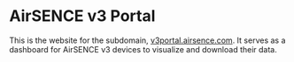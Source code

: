 # AirSENCE v3 Portal

This is the website for the subdomain, [v3portal.airsence.com](http://v3portal.airsence.com). It serves as a dashboard for AirSENCE v3 devices to visualize and download their data.
